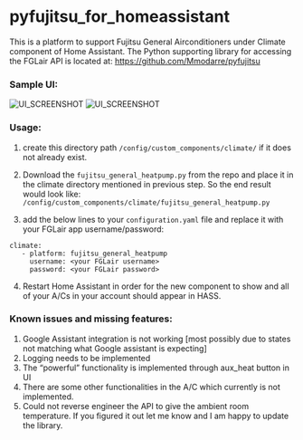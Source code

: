 # pyfujitsu_for_homeassistant

This is a platform to support Fujitsu General Airconditioners under Climate component of Home Assistant. The Python supporting library for accessing the FGLair API is located at: https://github.com/Mmodarre/pyfujitsu

### Sample UI:

![UI_SCREENSHOT](https://github.com/Mmodarre/pyfujitsu_for_homeassistant/blob/master/Capture.PNG)
![UI_SCREENSHOT](https://github.com/Mmodarre/pyfujitsu_for_homeassistant/blob/master/Capture2.PNG)

### Usage:
1. create this directory path `/config/custom_components/climate/` if it does not already exist.

2. Download the `fujitsu_general_heatpump.py` from the repo and place it in the climate directory mentioned in previous step. So the end result would look like: `/config/custom_components/climate/fujitsu_general_heatpump.py`

3. add the below lines to your `configuration.yaml` file and replace it with your FGLair app username/password:
```
climate:
   - platform: fujitsu_general_heatpump
     username: <your FGLair username>
     password: <your FGLair password> 
```
4. Restart Home Assistant in order for the new component to show and all of your A/Cs in your account should appear in HASS.

### Known issues and missing features:

1. Google Assistant integration is not working [most possibly due to states not matching what Google assistant is expecting]
2. Logging needs to be implemented
3. The “powerful” functionality is implemented through aux_heat button in UI
4. There are some other functionalities in the A/C which currently is not implemented.
5. Could not reverse engineer the API to give the ambient room temperature. If you figured it out let me know and I am happy to update the library.
